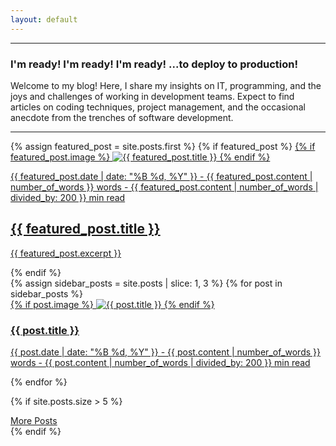 ```yaml
---
layout: default
---
```


<hr />
<div class="dev-insight">
  <h3>I'm ready! I'm ready! I'm ready! ...to deploy to production!</h3>
  <p>
    Welcome to my blog! Here, I share my insights on IT, programming, and the
    joys and challenges of working in development teams. Expect to find
    articles on coding techniques, project management, and the occasional
    anecdote from the trenches of software development.
  </p>
</div>
<hr />

<div class="main-content">
  <div class="featured-post">
    {% assign featured_post = site.posts.first %}
    {% if featured_post %}
    <a href="{{ featured_post.url | relative_url }}">
      {% if featured_post.image %}
      <img
        src="{{ featured_post.image }}"
        alt="{{ featured_post.title }}"
      />
      {% endif %}
      <p class="post-meta">
        {{ featured_post.date | date: "%B %d, %Y" }} - {{
        featured_post.content | number_of_words }} words - {{
        featured_post.content | number_of_words | divided_by: 200 }} min read
      </p>
      <h2>{{ featured_post.title }}</h2>
      <p>{{ featured_post.excerpt }}</p>
    </a>
    {% endif %}
  </div>

  <div class="sidebar-posts">
    {% assign sidebar_posts = site.posts | slice: 1, 3 %}
    {% for post in sidebar_posts %}
    <div class="sidebar-post">
      <a href="{{ post.url | relative_url }}">
        {% if post.image %}
        <img
          src="{{ post.image }}"
          alt="{{ post.title }}"
          class="sidebar-image"
        />
        {% endif %}
        <div class="sidebar-post-info">
          <h3>{{ post.title }}</h3>
          <p class="post-meta">
            {{ post.date | date: "%B %d, %Y" }} - {{
            post.content | number_of_words }} words - {{
            post.content | number_of_words | divided_by: 200 }} min read
          </p>
        </div>
      </a>
    </div>
    {% endfor %}
  </div>
</div>

{% if site.posts.size > 5 %}
<div class="more-posts">
  <a href="/overview" class="button">More Posts</a>
</div>
{% endif %}
